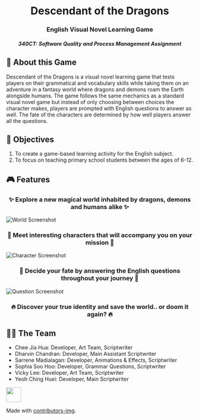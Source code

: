 <p align="center"> 
  
</p>
<h1 align="center"> Descendant of the Dragons </h1>
<h3 align="center"> English Visual Novel Learning Game </h3>
<h5 align="center"> 340CT: Software Quality and Process Management Assignment</h5>

## 🐉 About this Game
<p> Descendant of the Dragons is a visual novel learning game that tests players on their grammatical and vocabulary skills while taking them on an adventure
in a fantasy world where dragons and demons roam the Earth alongside humans. The game follows the same mechanics as a standard visual novel game but instead 
of only choosing between choices the character makes, players are prompted with English questions to answer as well. The fate of the characters are determined
by how well players answer all the questions. </p>

## 🎯 Objectives
1. To create a game-based learning activity for the English subject.
2. To focus on teaching primary school students between the ages of 6-12.

## 🎮 Features
<h3 align="center">✨ Explore a new magical world inhabited by dragons, demons and humans alike ✨</h3>
<img src="https://drive.google.com/uc?export=view&id=12Ty8d21gIXk1DPS3rF6B4rXfceXbAQCY" alt="World Screenshot" >
<h3 align="center">🧙 Meet interesting characters that will accompany you on your mission 🧙</h3>
<img src="https://drive.google.com/uc?export=view&id=1oCPpZ8yddR96_DvXks1Ovn7QaCjcNdi5" alt="Character Screenshot" >
<h3 align="center">📖 Decide your fate by answering the English questions throughout your journey 📖</h3>
<img src="https://drive.google.com/uc?export=view&id=17IXeJNnH75jfdv8lHJyPAsu_yh1Wvw-U" alt="Question Screenshot" >
<h3 align="center">🔥 Discover your true identity and save the world.. or doom it again? 🔥</h3>

## 👨‍💻 The Team
* Chee Jia Hua: Developer, Art Team, Scriptwriter
* Dharvin Chandran: Developer, Main Assistant Scriptwriter
* Sarrene Madialagan: Developer, Animations & Effects, Scriptwriter
* Sophia Soo Hoo: Developer, Grammar Questions, Scriptwriter
* Vicky Lee: Developer, Art Team, Scriptwriter 
* Yeoh Ching Huei: Developer, Main Scriptwriter
<a href="https://github.com/CheeTheStudent/Draggie/graphs/contributors">
  <img src="https://contrib.rocks/image?repo=CheeTheStudent/Draggie" style="height: 40px" />
</a>

Made with [contributors-img](https://contrib.rocks).

